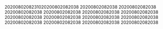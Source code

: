2020080208231020200802082038
20200802082038
20200802082038
20200802082038
20200802082038
20200802082038
20200802082038
20200802082038
20200802082038
20200802082038
20200802082038
20200802082038
20200802082038
20200802082038
20200802082038
